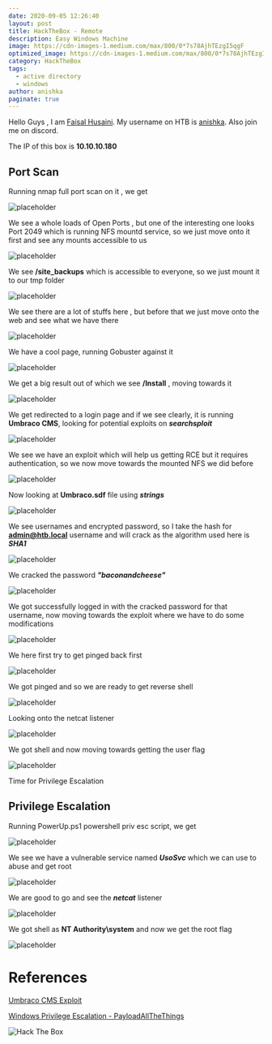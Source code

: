 ```yaml
---
date: 2020-09-05 12:26:40
layout: post
title: HackTheBox - Remote
description: Easy Windows Machine
image: https://cdn-images-1.medium.com/max/800/0*7s78AjhTEzgI5qgF
optimized_image: https://cdn-images-1.medium.com/max/800/0*7s78AjhTEzgI5qgF
category: HackTheBox
tags:
  - active directory
  - windows
author: anishka
paginate: true
---
```


Hello Guys , I am <a href="https://twitter.com/_kNgF">Faisal Husaini</a>. My username on HTB is <a href="https://www.hackthebox.eu/home/users/profile/7404">anishka</a>. Also join me on discord.

The IP of this box is **10.10.10.180**

## Port Scan

Running nmap full port scan on it , we get

![placeholder](https://cdn-images-1.medium.com/max/800/1*0Gg_DKJMqmT1o-3rD2uDBw.png "Large example image")

We see a whole loads of Open Ports , but one of the interesting one looks Port 2049 which is running NFS mountd service, so we just move onto it first and see any mounts accessible to us

![placeholder](https://cdn-images-1.medium.com/max/800/1*FyBIfGm8z2ON1Wv9fheuIQ.png "Large example image")

We see **/site_backups** which is accessible to everyone, so we just mount it to our tmp folder

![placeholder](https://cdn-images-1.medium.com/max/1200/1*Nzg59lK8ZMZtknA5uGKUTA.png "Large example image")

We see there are a lot of stuffs here , but before that we just move onto the web and see what we have there

![placeholder](https://cdn-images-1.medium.com/max/1200/1*TwcdAK0DfRzRSVpJDIsYGw.png "Large example image")

We have a cool page, running Gobuster against it

![placeholder](https://cdn-images-1.medium.com/max/800/1*2sgCzobdVbJ306pou-UBHQ.png "Large example image")

We get a big result out of which we see **/Install** , moving towards it

![placeholder](https://cdn-images-1.medium.com/max/1200/1*qkwaoRCbgUWCfcs8hPRbKA.png "Large example image")

We get redirected to a login page and if we see clearly, it is running **Umbraco CMS**, looking for potential exploits on ***searchsploit***

![placeholder](https://cdn-images-1.medium.com/max/1200/1*Vz-Gev-n6Q-uXk9UOLF6ug.png "Large example image")

We see we have an exploit which will help us getting RCE but it requires authentication, so we now move towards the mounted NFS we did before

![placeholder](https://cdn-images-1.medium.com/max/800/1*mkrE0sFSm7221Hb0vsJcNA.png "Large example image")

Now looking at **Umbraco.sdf** file using ***strings***

![placeholder](https://cdn-images-1.medium.com/max/1200/1*UrnrJ-V5y3sdOevmtFTnIA.png "Large example image")

We see usernames and encrypted password, so I take the hash for **admin@htb.local** username and will crack as the algorithm used here is ***SHA1***

![placeholder](https://cdn-images-1.medium.com/max/1200/1*CRr3vsEgODesK2DLpL7HDA.png "Large example image")

We cracked the password ***"baconandcheese"***

![placeholder](https://cdn-images-1.medium.com/max/1200/1*2789gXVNWviPhJaa3Y6Hxg.png "Large example image")

We got successfully logged in with the cracked password for that username, now moving towards the exploit where we have to do some modifications

![placeholder](https://cdn-images-1.medium.com/max/800/1*bVurNZ_PqNMcUVHUW0l-jw.png "Large example image")

We here first try to get pinged back first

![placeholder](https://cdn-images-1.medium.com/max/800/1*qORZxJ3SffKZ1-RpUUGmkQ.png "Large example image")

We got pinged and so we are ready to get reverse shell

![placeholder](https://cdn-images-1.medium.com/max/1200/1*oqbVUmg8-1HhC18E0Kaj5g.png "Large example image")

Looking onto the netcat listener

![placeholder](https://cdn-images-1.medium.com/max/800/1*_39_iSzI1DSLM8AVcXjUjA.png "Large example image")

We got shell and now moving towards getting the user flag

![placeholder](https://cdn-images-1.medium.com/max/800/1*sN4Y_8lEZWcR1Wak1BW7gQ.png "Large example image")

Time for Privilege Escalation

## Privilege Escalation

Running PowerUp.ps1 powershell priv esc script, we get

![placeholder](https://cdn-images-1.medium.com/max/800/1*c2UwDrlFAbEhuVAHIumlKg.png "Large example image")

We see we have a vulnerable service named ***UsoSvc*** which we can use to abuse and get root

![placeholder](https://cdn-images-1.medium.com/max/1200/1*RUEYdbBhk3l2uGwvXeBwJQ.png "Large example image")

We are good to go and see the ***netcat*** listener

![placeholder](https://cdn-images-1.medium.com/max/800/1*EQLIpe0nc2iBQZni-67AIA.png "Large example image")

We got shell as **NT Authority\system** and now we get the root flag

![placeholder](https://cdn-images-1.medium.com/max/800/1*bpJTcpZaBEXPG2Ig2JfoXA.png "Large example image")


# References

<a href="https://www.exploit-db.com/exploits/46153">Umbraco CMS Exploit</a>

<a href="https://github.com/swisskyrepo/PayloadsAllTheThings/blob/master/Methodology%20and%20Resources/Windows%20-%20Privilege%20Escalation.md">Windows Privilege Escalation - PayloadAllTheThings</a>


<img src="http://www.hackthebox.eu/badge/image/7404" alt="Hack The Box"> 










